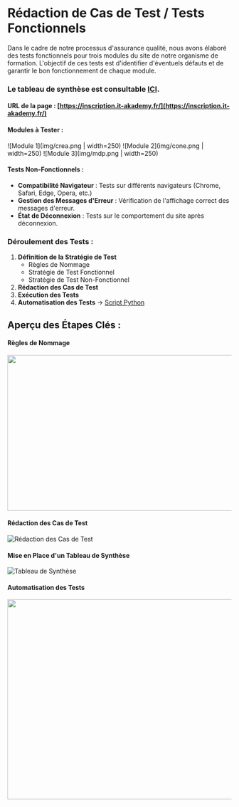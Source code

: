 # Rédaction de Cas de Test / Tests Fonctionnels

Dans le cadre de notre processus d'assurance qualité, nous avons élaboré des tests fonctionnels pour trois modules du site de notre organisme de formation. L'objectif de ces tests est d'identifier d'éventuels défauts et de garantir le bon fonctionnement de chaque module.

### Le tableau de synthèse est consultable [ICI](https://docs.google.com/spreadsheets/d/1Jrd9wfgYacOR8oP4kxeDFXGI0FDILyfVdYa4s2JK7Ac/edit?gid=0#gid=0).

#### URL de la page : [https://inscription.it-akademy.fr/](https://inscription.it-akademy.fr/)

#### **Modules à Tester :**
![Module 1](img/crea.png | width=250) ![Module 2](img/cone.png | width=250) ![Module 3](img/mdp.png | width=250)

#### **Tests Non-Fonctionnels :**
- **Compatibilité Navigateur** : Tests sur différents navigateurs (Chrome, Safari, Edge, Opera, etc.)
- **Gestion des Messages d'Erreur** : Vérification de l'affichage correct des messages d'erreur.
- **État de Déconnexion** : Tests sur le comportement du site après déconnexion.

### Déroulement des Tests :
1. **Définition de la Stratégie de Test**
   - Règles de Nommage
   - Stratégie de Test Fonctionnel
   - Stratégie de Test Non-Fonctionnel
2. **Rédaction des Cas de Test**
3. **Exécution des Tests**
4. **Automatisation des Tests** → [Script Python](script/test_connexion.py)

## Aperçu des Étapes Clés :

#### Règles de Nommage
<img src="img/nom.png" width="700" height="350" />

#### Rédaction des Cas de Test 
![Rédaction des Cas de Test](https://github.com/user-attachments/assets/dd2e1ed3-bfe9-48df-b92c-014a3905da41)

#### Mise en Place d'un Tableau de Synthèse 
![Tableau de Synthèse](https://github.com/user-attachments/assets/286ec0ab-daa3-4c73-bc26-d39ba7ab614a)

#### Automatisation des Tests 
<img src="img/auto.gif" width="900" height="450" />
